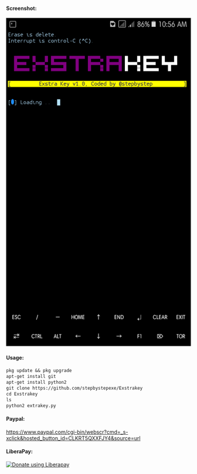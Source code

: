 #### Screenshot:
![](./Screenshot.png)
#### Usage:
```
pkg update && pkg upgrade
apt-get install git
apt-get install python2
git clone https://github.com/stepbystepexe/Exstrakey
cd Exstrakey
ls
python2 extrakey.py
```
#### Paypal:
https://www.paypal.com/cgi-bin/webscr?cmd=_s-xclick&hosted_button_id=CLKRT5QXXFJY4&source=url
#### LiberaPay:
<noscript><a href="https://liberapay.com/stepbystepexe/donate"><img alt="Donate using Liberapay" src="https://liberapay.com/assets/widgets/donate.svg"></a></noscript>
